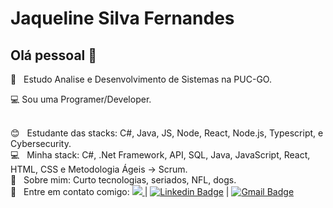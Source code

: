 


# Jaqueline Silva Fernandes

## Olá pessoal 👋

:rocket:  &nbsp; Estudo Analise e Desenvolvimento de Sistemas na PUC-GO.

:computer: Sou uma Programer/Developer.

 <br/> :blush: &nbsp; Estudante das stacks: C#, Java, JS, Node, React, Node.js, Typescript, e Cybersecurity.
 <br/> :computer: &nbsp; Minha stack: C#, .Net Framework, API, SQL, Java, JavaScript, React, HTML, CSS e Metodologia Ágeis -> Scrum.
 <br/> 💬  &nbsp; Sobre mim: Curto tecnologias, seriados, NFL, dogs.
 <br/> :email: &nbsp; Entre em contato comigo: <a href="https://api.whatsapp.com/send?phone=5562981013929&text=Olá, Jaqueline!" alt="Whatsapp">
    <img src="https://img.shields.io/badge/-Whatsapp-15d366?style=flat&labelColor=25d366&logo=whatsapp&logoColor=white"/>
  </a> | 
 [![Linkedin Badge](https://img.shields.io/badge/-Linkedin-blue?style=flat-square&logo=Linkedin&logoColor=white&link=https://www.linkedin.com/in/jaquelinefernandes/)](https://www.linkedin.com/in/jaquelinefernandes//) 
| 
[![Gmail Badge](https://img.shields.io/badge/-Gmail-c14438?style=flat-square&logo=Gmail&logoColor=white&link=mailto:tgmarinho@gmail.com)](mailto:tgmarinho@gmail.com)
